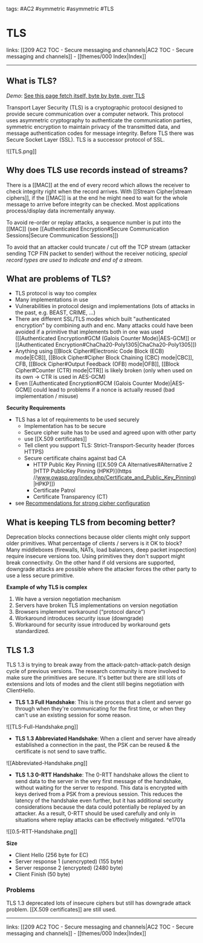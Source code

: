 tags: #AC2 #symmetric #asymmetric #TLS

# TLS

links: [[209 AC2 TOC - Secure messaging and channels|AC2 TOC - Secure messaging and channels]] - [[themes/000 Index|Index]]

---

## What is TLS?

*Demo*: [See this page fetch itself, byte by byte, over TLS](https://subtls.pages.dev/)

Transport Layer Security (TLS) is a cryptographic protocol designed to provide secure communication over a computer network. This protocol uses asymmetric cryptography to authenticate the communication parties, symmetric encryption to maintain privacy of the transmitted data, and message authentication codes for message integrity. Before TLS there was Secure Socket Layer (SSL). TLS is a successor protocol of SSL.

![[TLS.png]]

## Why does TLS use records instead of streams?

There is a [[MAC]] at the end of every record which allows the receiver to check integrity right when the record arrives. With [[Stream Cipher|stream ciphers]], if the [[MAC]] is at the end he might need to wait for the whole message to arrive before integrity can be checked. Most applications process/display data incrementally anyway.

To avoid re-order or replay attacks, a sequence number is put into the [[MAC]] (see [[Authenticated Encryption#Secure Communication Sessions|Secure Communication Sessions]])

To avoid that an attacker could truncate / cut off the TCP stream (attacker sending TCP FIN packet to sender) without the receiver noticing, *special record types are used to indicate and end of a stream.*

## What are problems of TLS?

- TLS protocol is way too complex  
- Many implementations in use
- Vulnerabilities in protocol design and implementations (lots of attacks in the past, e.g. BEAST, CRIME, ...)
- There are different SSL/TLS modes which built "authenticated encryption" by combining auth and enc. Many attacks could have been avoided if a primitive that implements both in one was used ([[Authenticated Encryption#GCM (Galois Counter Mode)|AES-GCM]] or [[Authenticated Encryption#ChaCha20-Poly1305|ChaCha20-Poly1305]])
- Anything using [[Block Cipher#Electronic Code Block (ECB) mode|ECB]], [[Block Cipher#Cipher Block Chaining (CBC) mode|CBC]], CFB, [[Block Cipher#Output Feedback (OFB) mode|OFB]], [[Block Cipher#Counter (CTR) mode|CTR]] is likely broken (only when used on its own $\rightarrow$ CTR is used in AES-GCM)
- Even [[Authenticated Encryption#GCM (Galois Counter Mode)|AES-GCM]] could lead to problems if a nonce is actually reused (bad implementation / misuse)

**Security Requirements**

- TLS has a lot of requirements to be used securely
	- Implementation has to be secure
	- Secure cipher suite has to be used and agreed upon with other party
	- use [[X.509 certificates]]
	- Tell client you support TLS: Strict-Transport-Security header (forces HTTPS)
	- Secure certificate chains against bad CA
		- HTTP Public Key Pinning ([[X.509 CA Alternatives#Alternative 2 [HTTP PublicKey Pinning (HPKP)](https //www.owasp.org/index.php/Certificate_and_Public_Key_Pinning)|HPKP]])
		- Certificate Patrol
		- Certificate Transparency (CT)
- see [Recommendations for strong cipher configuration](https://syslink.pl/cipherlist/)

## What is keeping TLS from becoming better?

Deprecation blocks connections because older clients might only support older primitives. What percentage of clients / servers is it OK to block? Many middleboxes (firewalls, NATs, load balancers, deep packet inspection) require insecure versions too. Using primitives they don't support might break connectivity. On the other hand if old versions are supported, downgrade attacks are possible where the attacker forces the other party to use a less secure primitive.

**Example of why TLS is complex**

1. We have a version negotiation mechanism
2. Servers have broken TLS implementations on version negotiation
3. Browsers implement workaround (“protocol dance”)
4. Workaround introduces security issue (downgrade)
5. Workaround for security issue introduced by workaround gets standardized.

## TLS 1.3

TLS 1.3 is trying to break away from the attack-patch-attack-patch design cycle of previous versions. The research community is more involved to make sure the primitives are secure. It's better but there are still lots of extensions and lots of modes and the client still begins negotiation with ClientHello.

- **TLS 1.3 Full Handshake**: This is the process that a client and server go through when they're communicating for the first time, or when they can't use an existing session for some reason.

![[TLS-Full-Handshake.png]]

- **TLS 1.3 Abbreviated Handshake**: When a client and server have already established a connection in the past, the PSK can be reused & the certificate is not send to save traffic.

![[Abbreviated-Handshake.png]]

- **TLS 1.3 0-RTT Handshake**: The 0-RTT handshake allows the client to send data to the server in the very first message of the handshake, without waiting for the server to respond. This data is encrypted with keys derived from a PSK from a previous session. This reduces the latency of the handshake even further, but it has additional security considerations because the data could potentially be replayed by an attacker. As a result, 0-RTT should be used carefully and only in situations where replay attacks can be effectively mitigated. ^e1701a

![[0.5-RTT-Handshake.png]]

**Size**

- Client Hello (256 byte for EC)
- Server response 1 (unencrypted) (155 byte)
- Server response 2 (encrypted) (2480 byte)
- Client Finish (50 byte)

### Problems

TLS 1.3 deprecated lots of insecure ciphers but still has downgrade attack problem. [[X.509 certificates]] are still used.

---
links: [[209 AC2 TOC - Secure messaging and channels|AC2 TOC - Secure messaging and channels]] - [[themes/000 Index|Index]]